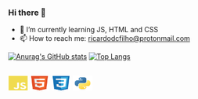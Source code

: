 ### Hi there 👋

- 🌱 I’m currently learning JS, HTML and CSS
- 📫 How to reach me: ricardodcfilho@protonmail.com

[![Anurag's GitHub stats](https://github-readme-stats-peyrzival.vercel.app/api?username=peyrzival&show_icons=true&theme=gruvbox&include_all_commits=true&count_private=true)](https://github.com/peyrzival/github-readme-stats)
[![Top Langs](https://github-readme-stats-peyrzival.vercel.app/api/top-langs/?username=peyrzival&layout=compact&langs_count=16&theme=gruvbox)](https://github.com/peyrzival/github-readme-stats)

<div style="display: inline_block"><br>
  <img align="center" alt="JS" height="30" width="40" src="https://raw.githubusercontent.com/devicons/devicon/master/icons/javascript/javascript-plain.svg">
  <img align="center" alt="HTML" height="30" width="40" src="https://raw.githubusercontent.com/devicons/devicon/master/icons/html5/html5-original.svg">
  <img align="center" alt="CSS" height="30" width="40" src="https://raw.githubusercontent.com/devicons/devicon/master/icons/css3/css3-original.svg">
  <img align="center" alt="Python" height="30" width="40" src="https://raw.githubusercontent.com/devicons/devicon/master/icons/python/python-original.svg">
</div>
